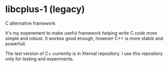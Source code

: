 # libcplus-1 (legacy)
C alternative framework

It's my experement to make useful framework helping write C code more simple and robust. It workes good enough, however C++ is more stable and powerfull.

 The last version of C+ currently is in Xternal repository. I use this repository only for testing and experiments.
